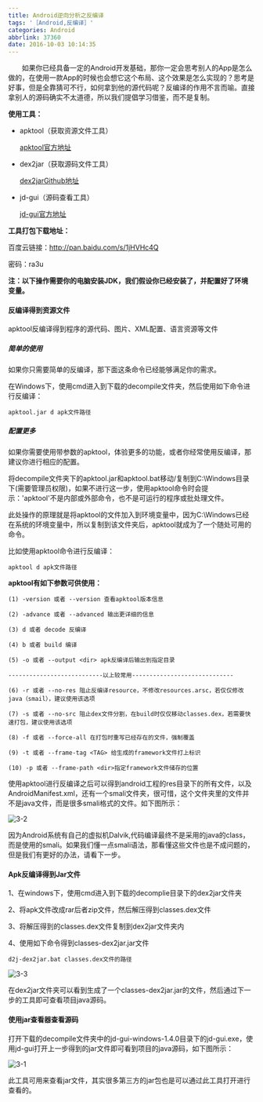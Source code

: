```yaml
---
title: Android逆向分析之反编译
tags: '［Android,反编译］'
categories: Android
abbrlink: 37360
date: 2016-10-03 10:14:35
---
```


　　如果你已经具备一定的Android开发基础，那你一定会思考别人的App是怎么做的，在使用一款App的时候也会想它这个布局、这个效果是怎么实现的？思考是好事，但是全靠猜可不行，如何拿到他的源代码呢？反编译的作用不言而喻。直接拿别人的源码确实不太道德，所以我们提倡学习借鉴，而不是复制。

<!--more-->

**使用工具：**

- apktool（获取资源文件工具）

  [apktool官方地址](https://ibotpeaches.github.io/Apktool/)
  
- dex2jar（获取源码文件工具）

  [dex2jarGithub地址](https://github.com/pxb1988/dex2jar)

- jd-gui（源码查看工具）

  [jd-gui官方地址](http://jd.benow.ca/)


**工具打包下载地址：**

百度云链接：http://pan.baidu.com/s/1jHVHc4Q

密码：ra3u
 

**注：以下操作需要你的电脑安装JDK，我们假设你已经安装了，并配置好了环境变量。**

#### 反编译得到资源文件

apktool反编译得到程序的源代码、图片、XML配置、语言资源等文件

##### 简单的使用

如果你只需要简单的反编译，那下面这条命令已经能够满足你的需求。

在Windows下，使用cmd进入到下载的decompile文件夹，然后使用如下命令进行反编译：

```
apktool.jar d apk文件路径
```

##### 配置更多

如果你需要使用带参数的apktool，体验更多的功能，或者你经常使用反编译，那建议你进行相应的配置。

将decompile文件夹下的apktool.jar和apktool.bat移动/复制到C:\Windows目录下(需要管理员权限)，如果不进行这一步，使用apktool命令时会提示：'apktool'不是内部或外部命令，也不是可运行的程序或批处理文件。

此处操作的原理就是将apktool的文件加入到环境变量中，因为C:\Windows已经在系统的环境变量中，所以复制到该文件夹后，apktool就成为了一个随处可用的命令。

比如使用apktool命令进行反编译：

```
apktool d apk文件路径
```

**apktool有如下参数可供使用：**

```
(1) -version 或者 --version 查看apktool版本信息

(2) -advance 或者 --advanced 输出更详细的信息

(3) d 或者 decode 反编译

(4) b 或者 build 编译

(5) -o 或者 --output <dir> apk反编译后输出到指定目录

---------------------------以上较常用-----------------------------

(6) -r 或者 --no-res 阻止反编译resource，不修改resources.arsc，若仅仅修改java（smail），建议使用该选项

(7) -s 或者 --no-src 阻止dex文件分割，在build时仅仅移动classes.dex，若需要快速打包，建议使用该选项

(8) -f 或者 --force-all 在打包时重写已经存在的文件，强制覆盖

(9) -t 或者 --frame-tag <TAG> 给生成的framework文件打上标识

(10) -p 或者 --frame-path <dir>指定framework文件储存的位置

```

使用apktool进行反编译之后可以得到android工程的res目录下的所有文件，以及AndroidManifest.xml，还有一个smali文件夹，很可惜，这个文件夹里的文件并不是java文件，而是很多smali格式的文件。如下图所示：

![3-2](http://ohe7ixo05.bkt.clouddn.com/2016/10/3-2.png)

因为Android系统有自己的虚拟机Dalvik,代码编译最终不是采用的java的class，而是使用的smali。如果我们懂一点smali语法，那看懂这些文件也是不成问题的，但是我们有更好的办法，请看下一步。

#### Apk反编译得到Jar文件

1、在windows下，使用cmd进入到下载的decomplie目录下的dex2jar文件夹

2、将apk文件改成rar后者zip文件，然后解压得到classes.dex文件

3、将解压得到的classes.dex文件复制到dex2jar文件夹内

4、使用如下命令得到classes-dex2jar.jar文件

```
d2j-dex2jar.bat classes.dex文件的路径
```

![3-3](http://ohe7ixo05.bkt.clouddn.com/2016/10/3-3.png)

在dex2jar文件夹可以看到生成了一个classes-dex2jar.jar的文件，然后通过下一步的工具即可查看项目java源码。

#### 使用jar查看器查看源码

打开下载的decompile文件夹中的jd-gui-windows-1.4.0目录下的jd-gui.exe，使用jd-gui打开上一步得到的jar文件即可看到项目的java源码，如下图所示：

![3-1](http://ohe7ixo05.bkt.clouddn.com/2016/10/3-1.png)

此工具可用来查看jar文件，其实很多第三方的jar包也是可以通过此工具打开进行查看的。